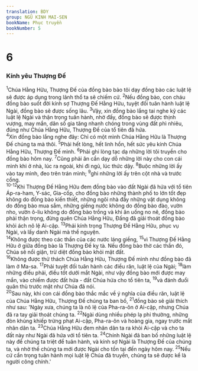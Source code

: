 ```yaml
---
translation: BDY
group: NGŨ KINH MAI-SEN
bookName: Phục truyền 
bookNumber: 5
---
```


<div class="title"><h1>6</h1><h3>Kính yêu Thượng Đế</h3></div>
<span class="verse phu_6_1"><sup>1</sup>Chúa Hằng Hữu, Thượng Đế của đồng bào bảo tôi dạy đồng bào các luật lệ sẽ được áp dụng trong lãnh thổ ta sẽ chiếm cứ. </span>
<span class="verse phu_6_2"><sup>2</sup>Nếu đồng bào, con cháu đồng bào suốt đời kính sợ Thượng Đế Hằng Hữu, tuyệt đối tuân hành luật lệ Ngài, đồng bào sẽ được sống lâu. </span>
<span class="verse phu_6_3"><sup>3</sup>Vậy, xin đồng bào lắng tai nghe kỹ các luật lệ Ngài và thận trọng tuân hành, nhờ đấy, đồng bào sẽ được thịnh vượng, may mắn, dân số gia tăng nhanh chóng trong vùng đất phì nhiêu, đúng như Chúa Hằng Hữu, Thượng Đế của tổ tiên đã hứa.<br/></span>
<span class="verse phu_6_4"><sup>4</sup>Xin đồng bào lắng nghe đây: Chỉ có một mình Chúa Hằng Hữu là Thượng Đế chúng ta mà thôi. </span>
<span class="verse phu_6_5"><sup>5</sup>Phải hết lòng, hết linh hồn, hết sức yêu kính Chúa Hằng Hữu, Thượng Đế mình. </span>
<span class="verse phu_6_6"><sup>6</sup>Phải ghi lòng tạc dạ những lời tôi truyền cho đồng bào hôm nay. </span>
<span class="verse phu_6_7"><sup>7</sup>Cũng phải ân cần dạy dỗ những lời này cho con cái mình khi ở nhà, lúc ra ngoài, khi đi ngủ, lúc thức dậy. </span>
<span class="verse phu_6_8"><sup>8</sup>Buộc những lời ấy vào tay mình, đeo trên trán mình; </span>
<span class="verse phu_6_9"><sup>9</sup>ghi những lời ấy trên cột nhà và trước cổng.<br/></span>
<span class="verse phu_6_10 phu_6_11 phu_6_12"><sup>10-12</sup>Khi Thượng Đế Hằng Hữu đem đồng bào vào đất Ngài đã hứa với tổ tiên Áp-ra-ham, Y-sác, Gia-cốp, cho đồng bào những thành phố to lớn tốt đẹp không do đồng bào kiến thiết, những ngôi nhà đầy những vật dụng không do đồng bào mua sắm, những giếng nước không do đồng bào đào, vườn nho, vườn ô-liu không do đồng bào trồng và khi ăn uống no nê, đồng bào phải thận trọng, đừng quên Chúa Hằng Hữu, Đấng đã giải thoát đồng bào khỏi ách nô lệ Ai-cập. </span>
<span class="verse phu_6_13"><sup>13</sup>Phải kính trọng Thượng Đế Hằng Hữu, phục vụ Ngài, và lấy danh Ngài mà thề nguyện.<br/></span>
<span class="verse phu_6_14"><sup>14</sup>Không được theo các thần của các nước láng giềng, </span>
<span class="verse phu_6_15"><sup>15</sup>vì Thượng Đế Hằng Hữu ở giữa đồng bào là Thượng Đế kỵ tà. Nếu đồng bào thờ các thần đó, Chúa sẽ nổi giận, trừ diệt đồng bào khỏi mặt đất.<br/></span>
<span class="verse phu_6_16"><sup>16</sup>Không được thử thách Chúa Hằng Hữu, Thượng Đế mình như đồng bào đã làm ở Ma-sa. </span>
<span class="verse phu_6_17"><sup>17</sup>Phải tuyệt đối tuân hành các điều răn, luật lệ của Ngài; </span>
<span class="verse phu_6_18"><sup>18</sup>làm những điều phải, điều tốt dưới mắt Ngài, như vậy đồng bào mới được may mắn, vào chiếm được đất hứa - đất Chúa hứa cho tổ tiên ta, </span>
<span class="verse phu_6_19"><sup>19</sup>và đánh đuổi quân thù trước mặt như Chúa đã nói.<br/></span>
<span class="verse phu_6_20"><sup>20</sup>Sau này, khi con cái đồng bào thắc mắc về ý nghĩa của điều răn, luật lệ của Chúa Hằng Hữu, Thượng Đế chúng ta ban bố, </span>
<span class="verse phu_6_21"><sup>21</sup>đồng bào sẽ giải thích như sau: &#39;Ngày xưa, chúng ta là nô lệ của Pha-ra-ôn ở Ai-cập, nhưng Chúa đã ra tay giải thoát chúng ta. </span>
<span class="verse phu_6_22"><sup>22</sup>Ngài dùng nhiều phép lạ phi thường, những đòn khủng khiếp trừng phạt Ai-cập, Pha-ra-ôn và hoàng gia, ngay trước mắt nhân dân ta. </span>
<span class="verse phu_6_23"><sup>23</sup>Chúa Hằng Hữu đem nhân dân ta ra khỏi Ai-cập và cho ta đất này như Ngài đã hứa với tổ tiên ta. </span>
<span class="verse phu_6_24"><sup>24</sup>Chính Ngài đã ban bố những luật lệ này để chúng ta triệt để tuân hành, và kính sợ Ngài là Thượng Đế của chúng ta, và nhờ thế chúng ta mới được Ngài cho tồn tại đến ngày hôm nay. </span>
<span class="verse phu_6_25"><sup>25</sup>Nếu cứ cẩn trọng tuân hành mọi luật lệ Chúa đã truyền, chúng ta sẽ được kể là người công chính.&#39;</span>
